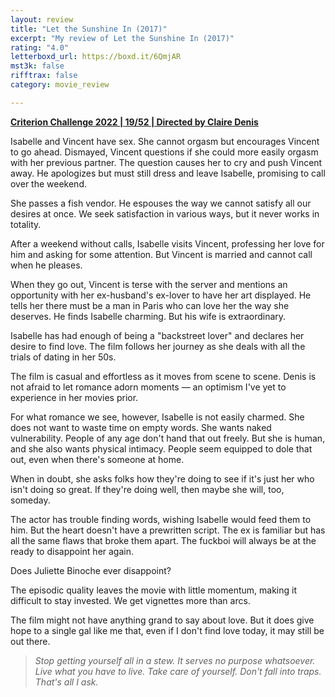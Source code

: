 ```yaml
---
layout: review
title: "Let the Sunshine In (2017)"
excerpt: "My review of Let the Sunshine In (2017)"
rating: "4.0"
letterboxd_url: https://boxd.it/6QmjAR
mst3k: false
rifftrax: false
category: movie_review

---
```


<b><a href="https://boxd.it/q4PJa/detail" rel="nofollow">Criterion Challenge 2022 | 19/52 | Directed by Claire Denis</a></b>

Isabelle and Vincent have sex. She cannot orgasm but encourages Vincent to go ahead. Dismayed, Vincent questions if she could more easily orgasm with her previous partner. The question causes her to cry and push Vincent away. He apologizes but must still dress and leave Isabelle, promising to call over the weekend.

She passes a fish vendor. He espouses the way we cannot satisfy all our desires at once. We seek satisfaction in various ways, but it never works in totality.

After a weekend without calls, Isabelle visits Vincent, professing her love for him and asking for some attention. But Vincent is married and cannot call when he pleases. 

When they go out, Vincent is terse with the server and mentions an opportunity with her ex-husband's ex-lover to have her art displayed. He tells her there must be a man in Paris who can love her the way she deserves. He finds Isabelle charming. But his wife is extraordinary.

Isabelle has had enough of being a "backstreet lover" and declares her desire to find love. The film follows her journey as she deals with all the trials of dating in her 50s.

The film is casual and effortless as it moves from scene to scene. Denis is not afraid to let romance adorn moments — an optimism I've yet to experience in her movies prior.

For what romance we see, however, Isabelle is not easily charmed. She does not want to waste time on empty words. She wants naked vulnerability. People of any age don't hand that out freely. But she is human, and she also wants physical intimacy. People seem equipped to dole that out, even when there's someone at home.

When in doubt, she asks folks how they're doing to see if it's just her who isn't doing so great. If they're doing well, then maybe she will, too, someday.

The actor has trouble finding words, wishing Isabelle would feed them to him. But the heart doesn't have a prewritten script. The ex is familiar but has all the same flaws that broke them apart. The fuckboi will always be at the ready to disappoint her again.

Does Juliette Binoche ever disappoint?

The episodic quality leaves the movie with little momentum, making it difficult to stay invested. We get vignettes more than arcs. 

The film might not have anything grand to say about love. But it does give hope to a single gal like me that, even if I don't find love today, it may still be out there.<blockquote><i>Stop getting yourself all in a stew. It serves no purpose whatsoever. Live what you have to live. Take care of yourself. Don't fall into traps. That's all I ask.</i></blockquote>
